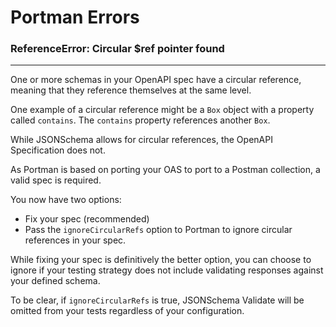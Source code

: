 # Portman Errors

### ReferenceError: Circular $ref pointer found

---

One or more schemas in your OpenAPI spec have a circular reference, meaning that they reference themselves at the same level.

One example of a circular reference might be a `Box` object with a property called `contains`. The `contains` property references another `Box`.

While JSONSchema allows for circular references, the OpenAPI Specification does not.

As Portman is based on porting your OAS to port to a Postman collection, a valid spec is required.

You now have two options:

- Fix your spec (recommended)
- Pass the `ignoreCircularRefs` option to Portman to ignore circular references in your spec.

While fixing your spec is definitively the better option, you can choose to ignore if your testing strategy does not include validating responses against your defined schema.

To be clear, if `ignoreCircularRefs` is true, JSONSchema Validate will be omitted from your tests regardless of your configuration.
